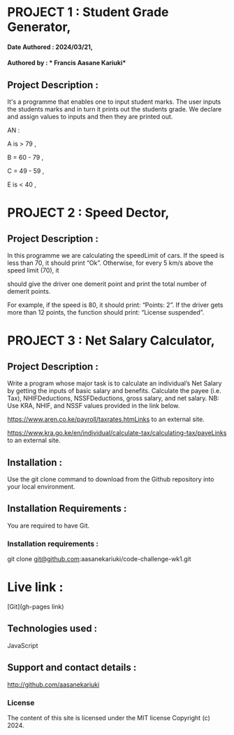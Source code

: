 # PROJECT 1 : Student Grade Generator,

#### Date Authored : 2024/03/21,

#### Authored by : * Francis Aasane Kariuki*

## Project Description : 

It's a programme that enables one to input student marks. The user inputs the students marks and in turn it prints out the students grade. We declare and assign values to inputs and then they  are printed out.

AN :

A is > 79 , 

B = 60 - 79 ,

C = 49 - 59 ,

E is < 40 ,


# PROJECT 2 : Speed Dector, 

## Project Description : 

In this programme we are calculating the speedLimit of cars. If the speed is less than 70, it should print “Ok”. Otherwise, for every 5 km/s above the speed limit (70), it 

should give the driver one demerit point and print the total number of demerit points.

For example, if the speed is 80, it should print: “Points: 2”. If the driver gets more than 12 points, the function should print: “License suspended”.

# PROJECT 3 : Net Salary Calculator,

## Project Description : 

Write a program whose major task is to calculate an individual’s Net Salary by getting the inputs of basic salary and benefits. Calculate the payee (i.e. Tax), NHIFDeductions, NSSFDeductions, gross salary, and net salary. 
NB: Use KRA, NHIF, and NSSF values provided in the link below.

https://www.aren.co.ke/payroll/taxrates.htmLinks to an external site.  

https://www.kra.go.ke/en/individual/calculate-tax/calculating-tax/payeLinks to an external site.

## Installation : 

Use the git clone command to download from the Github repository into your local environment. 

## Installation Requirements : 

You are required to have Git. 

### Installation requirements : 

git clone git@github.com:aasanekariuki/code-challenge-wk1.git

# Live link :

[Git](gh-pages link)

## Technologies used : 

JavaScript 

## Support and contact details : 

http://github.com/aasanekariuki

### License
The content of this site is licensed under the MIT license
Copyright (c) 2024.

